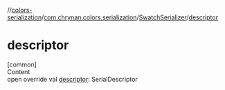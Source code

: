 //[colors-serialization](../../../index.md)/[com.chrynan.colors.serialization](../index.md)/[SwatchSerializer](index.md)/[descriptor](descriptor.md)



# descriptor  
[common]  
Content  
open override val [descriptor](descriptor.md): SerialDescriptor  



